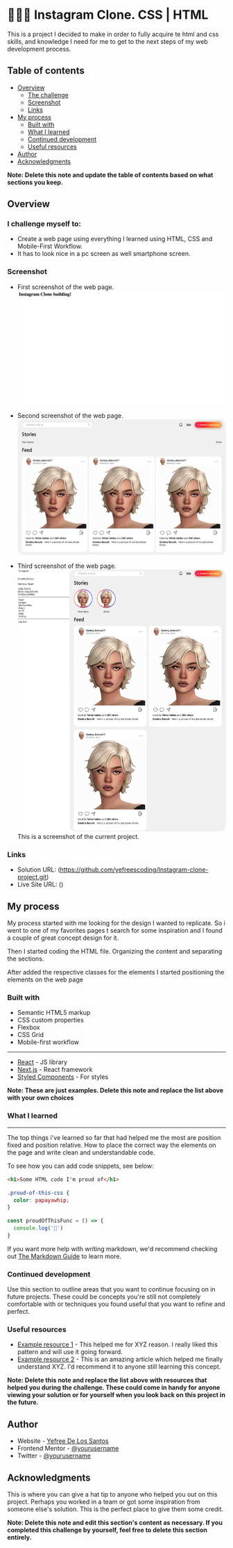 # 👷🏻‍♂️ Instagram Clone. CSS | HTML 

This is a project I decided to make in order to fully acquire te html and css skills, and knowledge I need for me to get to the next steps of my web development process. 

## Table of contents

- [Overview](#overview)
  - [The challenge](#the-challenge)
  - [Screenshot](#screenshot)
  - [Links](#links)
- [My process](#my-process)
  - [Built with](#built-with)
  - [What I learned](#what-i-learned)
  - [Continued development](#continued-development)
  - [Useful resources](#useful-resources)
- [Author](#author)
- [Acknowledgments](#acknowledgments)

**Note: Delete this note and update the table of contents based on what sections you keep.**

## Overview

### I challenge myself to:

- Create a web page using everything I learned using HTML, CSS and Mobile-First Workflow.
- It has to look nice in a pc screen as well smartphone screen.

### Screenshot

- First screenshot of the web page.
![](Public/screenshots/Screenshot%202023-02-24%20at%2012-04-14%20Screenshot.png)

- Second screenshot of the web page.
![](Public/screenshots/Screenshot%202023-02-27%20at%2015-01-32%20Instagram%20clone%20HTML%20CSS%20Project.png)

- Third screenshot of the web page.
![](Public/screenshots/Screenshot%202023-02-28%20at%2013-02-38%20Instagram%20clone%20HTML%20CSS%20Project.png)
This is a screenshot of the current project.

### Links

- Solution URL: (https://github.com/yefreescoding/Instagram-clone-project.git)
- Live Site URL: ()

## My process

My process started with me looking for the design I wanted to replicate. So i went to one of my favorites pages t search for some inspiration and I found a couple of great concept design for it.

Then I started coding the HTML file. Organizing the content and separating the sections.

After added the respective classes for the elements I started positioning the elements on the web page

### Built with

- Semantic HTML5 markup
- CSS custom properties
- Flexbox
- CSS Grid
- Mobile-first workflow
-----------------------------
- [React](https://reactjs.org/) - JS library
- [Next.js](https://nextjs.org/) - React framework
- [Styled Components](https://styled-components.com/) - For styles

**Note: These are just examples. Delete this note and replace the list above with your own choices**

### What I learned

----
The top things i've learned so far that had helped me the most are position fixed and position relative. How to place the correct way the elements on the page and write clean and understandable code.

To see how you can add code snippets, see below:

```html
<h1>Some HTML code I'm proud of</h1>
```
```css
.proud-of-this-css {
  color: papayawhip;
}
```
```js
const proudOfThisFunc = () => {
  console.log('🎉')
}
```

If you want more help with writing markdown, we'd recommend checking out [The Markdown Guide](https://www.markdownguide.org/) to learn more.


### Continued development

Use this section to outline areas that you want to continue focusing on in future projects. These could be concepts you're still not completely comfortable with or techniques you found useful that you want to refine and perfect.


### Useful resources

- [Example resource 1](https://www.example.com) - This helped me for XYZ reason. I really liked this pattern and will use it going forward.
- [Example resource 2](https://www.example.com) - This is an amazing article which helped me finally understand XYZ. I'd recommend it to anyone still learning this concept.

**Note: Delete this note and replace the list above with resources that helped you during the challenge. These could come in handy for anyone viewing your solution or for yourself when you look back on this project in the future.**

## Author

- Website - [Yefree De Los Santos](https://github.com/yefreescoding)
- Frontend Mentor - [@yourusername](https://www.frontendmentor.io/profile/yourusername)
- Twitter - [@yourusername](https://www.twitter.com/yourusername)

## Acknowledgments

This is where you can give a hat tip to anyone who helped you out on this project. Perhaps you worked in a team or got some inspiration from someone else's solution. This is the perfect place to give them some credit.

**Note: Delete this note and edit this section's content as necessary. If you completed this challenge by yourself, feel free to delete this section entirely.**
